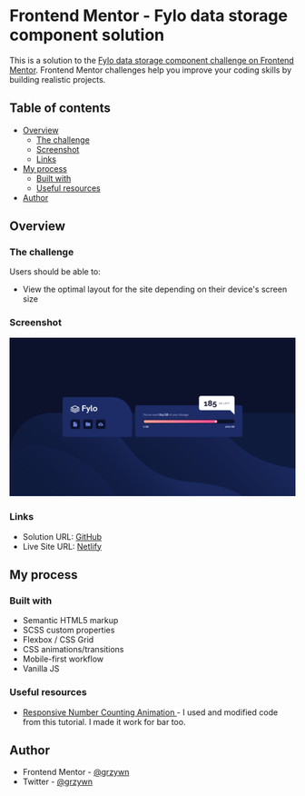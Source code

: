 # Frontend Mentor - Fylo data storage component solution

This is a solution to the [Fylo data storage component challenge on Frontend Mentor](https://www.frontendmentor.io/challenges/fylo-data-storage-component-1dZPRbV5n). Frontend Mentor challenges help you improve your coding skills by building realistic projects.

## Table of contents

- [Overview](#overview)
  - [The challenge](#the-challenge)
  - [Screenshot](#screenshot)
  - [Links](#links)
- [My process](#my-process)
  - [Built with](#built-with)
  - [Useful resources](#useful-resources)
- [Author](#author)

## Overview

### The challenge

Users should be able to:

- View the optimal layout for the site depending on their device's screen size

### Screenshot

![](./screenshot.png)

### Links

- Solution URL: [GitHub]()
- Live Site URL: [Netlify]()

## My process

### Built with

- Semantic HTML5 markup
- SCSS custom properties
- Flexbox / CSS Grid
- CSS animations/transitions
- Mobile-first workflow
- Vanilla JS

### Useful resources

- [Responsive Number Counting Animation ](https://www.youtube.com/watch?v=FaMW-CtExrs) - I used and modified code from this tutorial. I made it work for bar too.

## Author

- Frontend Mentor - [@grzywn](https://www.frontendmentor.io/profile/grzywn)
- Twitter - [@grzywn](https://www.twitter.com/grzywn)

